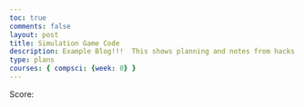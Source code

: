 ```yaml
---
toc: true
comments: false
layout: post
title: Simulation Game Code
description: Example Blog!!!  This shows planning and notes from hacks.
type: plans
courses: { compsci: {week: 0} }
---
```

<div id="game">
    <div id="bunny"></div>
    <div id="carrots-container">
        <div class="carrot" id="carrot1"></div>
        <div class="carrot" id="carrot2"></div>
    </div>
</div>
<p>Score: <span id="scoreSpan"></span></p>
<script src="_posts/script.js"></script>
